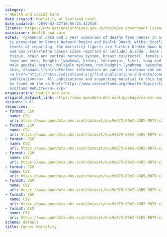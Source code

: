 ```yaml
---
category:
- Health and Social Care
date_created: Mortality at Scotland Level
date_updated: '2019-02-12T10:55:23.422816'
license: https://www.nationalarchives.gov.uk/doc/open-government-licence/version/3/
maintainer: Health and care
notes: '<p>Annual data and 5 year summaries of deaths from cancer in Scotland. Data
  is presented by Cancer Network Region and Health Board; within Scotland and\r\nNetwork
  levels of reporting, the mortality figures are further broken down by\r\nage group
  and sex.\r\n\r\nThe cancer sites reported on include: bladder, bone and connective
  tissue, brain and central nervous system, breast colorectal, female genital organs,
  head and neck, hodgkin lymphoma, kidney, leukaemias, liver, lung and mesothelioma,
  male genital organs, multiple myeloma, non-hodgkin lymphoma, oesophageal, pancreatic,
  skin, stomach.\r\n\r\nFurther information on cancer incidence can be found in the
  <a href="https://beta.isdscotland.org/find-publications-and-data/conditions-and-diseases/cancer/cancer-mortality/">annual
  publication</a>. All publications and supporting material to this topic area can
  be found on the <a href="https://www.isdscotland.org/Health-Topics/Cancer/Cancer-Statistics/">ISD
  Scotland Website</a>.</p>'
organization: Health and care
original_dataset_link: https://www.opendata.nhs.scot/package/cancer-mortality
records: null
resources:
- format: CSV
  name: CSV
  url: https://www.opendata.nhs.scot/dataset/eac9e673-09e2-4385-9879-c238f65468fd/resource/ba8d7049-ec05-4291-9333-57ca49ce7697/download/opendata_mort9520_scotland.csv
- format: CSV
  name: CSV
  url: https://www.opendata.nhs.scot/dataset/eac9e673-09e2-4385-9879-c238f65468fd/resource/9574c0f8-c780-49d8-810a-46fa76567fb3/download/opendata_mort9520_region.csv
- format: CSV
  name: CSV
  url: https://www.opendata.nhs.scot/dataset/eac9e673-09e2-4385-9879-c238f65468fd/resource/57f0983f-864e-4dbd-b3dc-ea8f16de83a4/download/opendata_mort9520_hb.csv
- format: CSV
  name: CSV
  url: https://www.opendata.nhs.scot/dataset/eac9e673-09e2-4385-9879-c238f65468fd/resource/eebc8f38-7297-4bdc-a417-69ce3e2e6d44/download/opendata_mort9520_ca.csv
- format: CSV
  name: CSV
  url: https://www.opendata.nhs.scot/dataset/eac9e673-09e2-4385-9879-c238f65468fd/resource/000c92ab-1484-48b5-8e3d-cd42d03abe14/download/opendata_mort1620comb_scotland.csv
- format: CSV
  name: CSV
  url: https://www.opendata.nhs.scot/dataset/eac9e673-09e2-4385-9879-c238f65468fd/resource/828106bf-288c-48ce-b20f-35040cafee5d/download/opendata_mort1620comb_region.csv
- format: CSV
  name: CSV
  url: https://www.opendata.nhs.scot/dataset/eac9e673-09e2-4385-9879-c238f65468fd/resource/f0446372-e55a-441e-ae71-0b21a1cdda2c/download/opendata_mort1620comb_hb.csv
- format: CSV
  name: CSV
  url: https://www.opendata.nhs.scot/dataset/eac9e673-09e2-4385-9879-c238f65468fd/resource/e7617772-9a43-402f-adf3-e6106edd9b2f/download/opendata_mort1620comb_ca.csv
schema: default
title: Cancer Mortality
---
```

